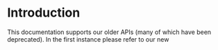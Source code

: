# Introduction

<aside class="notice">This documentation supports our older APIs (many of which have been deprecated). In the first instance please refer to our new <a href="https://developer.brightlocal.com/>Developer Portal</a> which outlines our newest APIs.</aside>

The BrightLocal API provides programmatic access to BrightLocal's Local SEO Tools. The API provides a "REST" style interface and returns all data as a JSON encoded strings.
